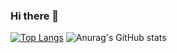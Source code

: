 ### Hi there 👋
[![Top Langs](https://github-readme-stats.vercel.app/api/top-langs/?username=amirofski&layout=pie)](https://github.com/amirofski/github-readme-stats)
![Anurag's GitHub stats](https://github-readme-stats.vercel.app/api?username=amirofski&show_icons=true&theme=radical)
